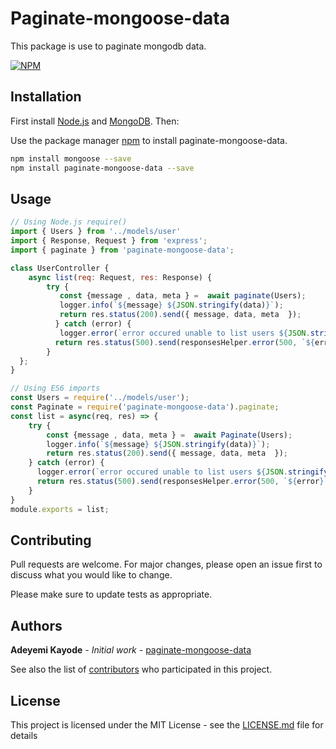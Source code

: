 # Paginate-mongoose-data

This package is use to paginate mongodb data.

[![NPM](https://nodei.co/npm/paginate-mongoose-data.png)](https://nodei.co/npm/paginate-mongoose-data/)

## Installation

First install [Node.js](http://nodejs.org/) and [MongoDB](https://www.mongodb.org/downloads). Then:

Use the package manager [npm](https://www.npmjs.com/package/paginate-mongoose-data) to install paginate-mongoose-data.

```bash
npm install mongoose --save
npm install paginate-mongoose-data --save
```

## Usage

```javascript
// Using Node.js require()
import { Users } from '../models/user'
import { Response, Request } from 'express';
import { paginate } from 'paginate-mongoose-data';

class UserController {
    async list(req: Request, res: Response) {
        try {
           const {message , data, meta } =  await paginate(Users);
           logger.info(`${message} ${JSON.stringify(data)}`);
           return res.status(200).send({ message, data, meta  });
          } catch (error) {
           logger.error(`error occured unable to list users ${JSON.stringify(error)}`);
          return res.status(500).send(responsesHelper.error(500, `${error}`));
        }
  };
}
```

```javascript
// Using ES6 imports
const Users = require('../models/user');
const Paginate = require('paginate-mongoose-data').paginate;
const list = async(req, res) => {
    try {
        const {message , data, meta } =  await Paginate(Users);
        logger.info(`${message} ${JSON.stringify(data)}`);
        return res.status(200).send({ message, data, meta  });
    } catch (error) {
      logger.error(`error occured unable to list users ${JSON.stringify(error)}`);
      return res.status(500).send(responsesHelper.error(500, `${error}`));
    }
}
module.exports = list;
```

## Contributing

Pull requests are welcome. For major changes, please open an issue first to discuss what you would like to change.

Please make sure to update tests as appropriate.


## Authors

**Adeyemi Kayode** - *Initial work* - [paginate-mongoose-data](https://github.com/karosi12/paginate-mongoose-data)

See also the list of [contributors](https://github.com/karosi12/paginate-mongoose-data/graphs/contributors) who participated in this project.

## License

This project is licensed under the MIT License - see the [LICENSE.md](LICENSE.md) file for details
